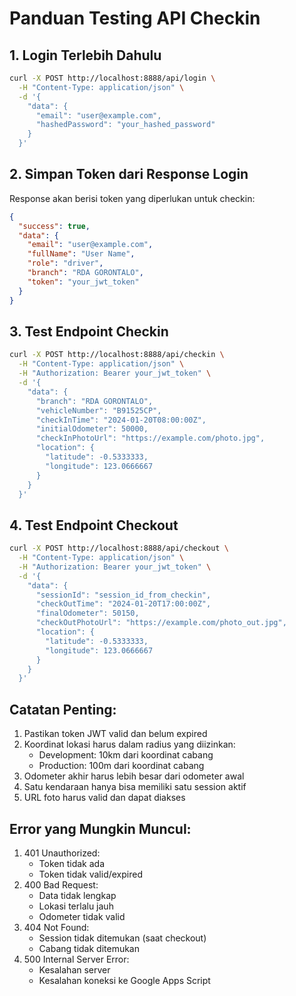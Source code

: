 # Panduan Testing API Checkin

## 1. Login Terlebih Dahulu
```bash
curl -X POST http://localhost:8888/api/login \
  -H "Content-Type: application/json" \
  -d '{
    "data": {
      "email": "user@example.com",
      "hashedPassword": "your_hashed_password"
    }
  }'
```

## 2. Simpan Token dari Response Login
Response akan berisi token yang diperlukan untuk checkin:
```json
{
  "success": true,
  "data": {
    "email": "user@example.com",
    "fullName": "User Name",
    "role": "driver",
    "branch": "RDA GORONTALO",
    "token": "your_jwt_token"
  }
}
```

## 3. Test Endpoint Checkin
```bash
curl -X POST http://localhost:8888/api/checkin \
  -H "Content-Type: application/json" \
  -H "Authorization: Bearer your_jwt_token" \
  -d '{
    "data": {
      "branch": "RDA GORONTALO",
      "vehicleNumber": "B91525CP",
      "checkInTime": "2024-01-20T08:00:00Z",
      "initialOdometer": 50000,
      "checkInPhotoUrl": "https://example.com/photo.jpg",
      "location": {
        "latitude": -0.5333333,
        "longitude": 123.0666667
      }
    }
  }'
```

## 4. Test Endpoint Checkout
```bash
curl -X POST http://localhost:8888/api/checkout \
  -H "Content-Type: application/json" \
  -H "Authorization: Bearer your_jwt_token" \
  -d '{
    "data": {
      "sessionId": "session_id_from_checkin",
      "checkOutTime": "2024-01-20T17:00:00Z",
      "finalOdometer": 50150,
      "checkOutPhotoUrl": "https://example.com/photo_out.jpg",
      "location": {
        "latitude": -0.5333333,
        "longitude": 123.0666667
      }
    }
  }'
```

## Catatan Penting:
1. Pastikan token JWT valid dan belum expired
2. Koordinat lokasi harus dalam radius yang diizinkan:
   - Development: 10km dari koordinat cabang
   - Production: 100m dari koordinat cabang
3. Odometer akhir harus lebih besar dari odometer awal
4. Satu kendaraan hanya bisa memiliki satu session aktif
5. URL foto harus valid dan dapat diakses

## Error yang Mungkin Muncul:
1. 401 Unauthorized:
   - Token tidak ada
   - Token tidak valid/expired
2. 400 Bad Request:
   - Data tidak lengkap
   - Lokasi terlalu jauh
   - Odometer tidak valid
3. 404 Not Found:
   - Session tidak ditemukan (saat checkout)
   - Cabang tidak ditemukan
4. 500 Internal Server Error:
   - Kesalahan server
   - Kesalahan koneksi ke Google Apps Script
